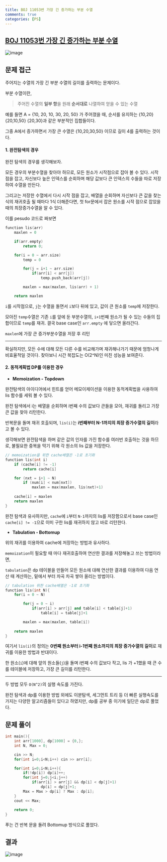 ```yaml
---
title: BOJ 11053번 가장 긴 증가하는 부분 수열
comments: true
categories: [PS]
---
```


## [BOJ 11053번 가장 긴 증가하는 부분 수열](https://www.acmicpc.net/problem/11053)



<img src="https://i.ibb.co/7KkwjXg/image.png" alt="image" border="0">

문제 접근
---
주어지는 수열의 가장 긴 부분 수열의 길이를 출력하는 문제이다.

부분 수열이란, 
> 주어진 수열의 **일부 항**을 원래 **순서대로** 나열하여 얻을 수 있는 수열

예를 들면 A = {10, 20, 10, 30, 20, 50} 가 주어졌을 때,
순서를 유지하는 {10,20} {20,10,50} {20,30}과 같은 부분적인 집합들이다.

그중 A에서 증가하면서 가장 큰 수열은 {10,20,30,50} 이므로 길이 4를 출력하는 것이다.

#### 1. 완전탐색의 경우

완전 탐색의 경우를 생각해보자.

모든 경우의 부분수열을 찾아야 하므로, 모든 원소가 시작점으로 잡아 볼 수 있다.
시작 점을 잡고, 자신보다 높은 인덱스를 순회하며 해당 값보다 큰 인덱스의 수들을 따로 저장하여 수열을 만든다.

그리고는 저장한 수열에서 다시 시작 점을 잡고, 배열을 순회하며 자신보다 큰 값을 찾는 식의 재귀호출 될 때마다 1식 더해준다면, 첫 for문에서 잡은 원소를 시작 점으로 잡았을 때의 최장증가수열을 알 수 있다.

이를 pesudo 코드로 짜보면
```cpp
function lis(arr)
    maxlen = 0

    if(arr.empty) 
        return 0;

    for(i = 0 ~ arr.size)
        temp = 0

        for(j = i+1 ~ arr.size)
            if(arr[i] < arr[j])
                temp.push_back(arr[j])

        maxlen = max(maxlen, lis(arr) + 1)

    return maxlen
```

`i`를 시작점으로, `j`는 수열을 돌면서 `i`보다 뒤에 있고, 값이 큰 원소를 `temp`에 저장한다.

모아진 `temp`수열은 기존 `i`를 앞에 둔 부분수열의, `i+1`번째 원소가 될 수 있는 수들의 집합이므로 `temp`를 재귀. 결국 base case인 `arr.empty` 에 닿으면 올라간다.

`maxlen`에 가장 큰 증가부분수열을 저장 후 리턴

---
확실하지만, 모든 수에 대해 모든 다른 수를 비교해가며 재귀해나가기 때문에 엄청나게 비효율적일 것이다. 찾아보니 시간 복잡도는 O(2^N)인 미친 성능을 보여준다.

#### 2. 동적계획법 DP를 이용한 경우

- **Memoization - Topdown**

완전탐색의 아이디어에서 힌트를 얻어 메모이제이션을 이용한 동적계획법을 사용하여 lis 함수를 세워 볼 수 있다.

완전 탐색에서 i는 배열을 순회하며 i번째 수의 값보다 큰들을 모아, 재귀를 돌리고 가장 큰 값을 찾아 리턴한다.

반복문을 돌며 재귀 호출되며, `lis(i)`는
**i번째부터 N-1까지의 최장 증가수열의 길이**라고 볼 수 있다.

생각해보면 완전탐색을 하며 같은 값의 인자를 가진 함수를 여러번 호출하는 것을 하므로, 불필요한 중복을 막기 위해 각 원소의 lis 값을 저장한다.

```cpp
// memoization을 위한 cache배열은 -1로 초기화
function lis(int i)
    if (cache[i] != -1) 
        return cache[i]

    for (nxt = i+1 ~ N) 
        if (num[i] < num[nxt]) 
            maxlen = max(maxlen, lis(nxt)+1)
    
    cache[i] = maxlen
    return maxlen
}
```
완전 탐색과 유사하지만, `cache`에 `i`부터 `N-1`까지의 lis를 저장함으로서
base case인 `cache[i] != -1`으로 이미 구한 lis를 재귀하지 않고 바로 리턴한다.

- **Tabulation - Bottomup**
  
위의 재귀를 이용하여 cache에 저장하는 방법과 유사하다.

`memoization`이 필요할 때 마다 재귀호출하여 연산한 결과를 저장해놓고 쓰는 방법이라면,

`tabulation`은 dp 테이블을 만들어 모든 원소에 대해 연산한 결과를 이용하여 다음 연산 때 계산하는, 밑에서 부터 차곡 차곡 쌓아 올리는 방법이다.

```cpp
// tabulation 위한 cache배열은 -1로 초기화
function lis(int N){
    for(i = 0 ~ N)

        for(j = 0 ~ i)
            if(arr[i] > arr[j] and table[i] < table[j]+1) 
                table[i] = table[j]+1

        maxlen = max(maxlen, table[i])
    
    return maxlen
}
```

여기서 `lis(i)`의 정의는
**0번째 원소부터 i-1번째 원소까지의 최장 증가수열의 길이**로 재귀를 이용한 방법과 반대이다.

한 원소(`i`)에 대해 앞의 원소들(`j`)을 돌며 i번째 수의 값보다 작고, lis 가 +1했을 때 큰 수를 테이블에 저장하고, 가장 큰 길이를 리턴한다.

---
두 방법 모두 `O(N^2)`의 실행 속도를 가진다.

완전 탐색과 dp를 이용한 방법 외에도 이분탐색, 세그먼트 트리 등 더 빠른 실행속도를 가지는 다양한 알고리즘들이 있다고 하였지만, dp를 공부 중 이기에 일단은 dp로 풀었다.

문제 풀이
---
```cpp
int main(){
    int arr[1000], dp[1000] = {0,};
    int N, Max = 0;

    cin >> N;
    for(int i=0;i<N;i++) cin >> arr[i];

    for(int i=0;i<N;i++){
        if(!dp[i]) dp[i]++;
        for(int j=0;j<i;j++)
            if(arr[i] > arr[j] && dp[i] < dp[j]+1) 
                dp[i] = dp[j]+1;
        Max = Max > dp[i] ? Max : dp[i];
    }
    cout << Max;
    
    return 0;
}
```

푸는 건 반복 문을 돌려 Bottomup 방식으로 풀었다.


결과
---
<img src="https://i.ibb.co/Bcy1xts/image.png" alt="image" border="0">


